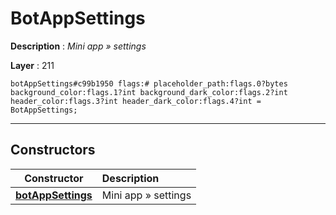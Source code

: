 # BotAppSettings

**Description** : *Mini app » settings*

**Layer** : 211

```tl
botAppSettings#c99b1950 flags:# placeholder_path:flags.0?bytes background_color:flags.1?int background_dark_color:flags.2?int header_color:flags.3?int header_dark_color:flags.4?int = BotAppSettings;
```

---

## Constructors

| Constructor | Description |
| :---: | :--- |
| [**botAppSettings**](constructor/botAppSettings) | Mini app » settings |